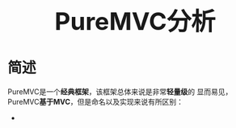 <center><b><font size=10>PureMVC分析</font></b></center>

<!-- TOC -->

<!-- /TOC -->

# 简述

PureMVC是一个**经典框架**，该框架总体来说是非常**轻量级**的
显而易见，PureMVC<B><VT>基于MVC</VT></B>，但是命名以及实现来说有所区别：

- 